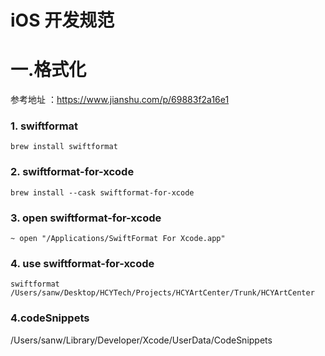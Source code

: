 # iOS 开发规范

# 一.格式化
参考地址 ：https://www.jianshu.com/p/69883f2a16e1

### 1. swiftformat

```
brew install swiftformat
```
### 2. swiftformat-for-xcode

```
brew install --cask swiftformat-for-xcode
```
### 3. open swiftformat-for-xcode

```
~ open "/Applications/SwiftFormat For Xcode.app"
```
### 4. use swiftformat-for-xcode
```
swiftformat /Users/sanw/Desktop/HCYTech/Projects/HCYArtCenter/Trunk/HCYArtCenter
```
### 4.codeSnippets

/Users/sanw/Library/Developer/Xcode/UserData/CodeSnippets
